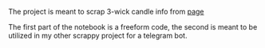 The project is meant to scrap 3-wick candle info from [page](https://www.goosecreekcandle.de/3-Docht-Kerzen)

The first part of the notebook is a freeform code, the second is meant to be utilized in my other scrappy project for a telegram bot.
